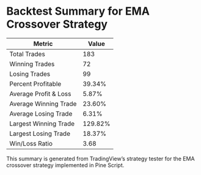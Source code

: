 # Backtest Summary for EMA Crossover Strategy

| Metric                | Value         |
|-----------------------|---------------|
| Total Trades          | 183           |
| Winning Trades        | 72            |
| Losing Trades         | 99            |
| Percent Profitable    | 39.34%        |
| Average Profit & Loss | 5.87%         |
| Average Winning Trade | 23.60%        |
| Average Losing Trade  | 6.31%         |
| Largest Winning Trade | 129.82%       |
| Largest Losing Trade  | 18.37%        |
| Win/Loss Ratio        | 3.68          |


This summary is generated from TradingView’s strategy tester for the EMA crossover strategy implemented in Pine Script.
